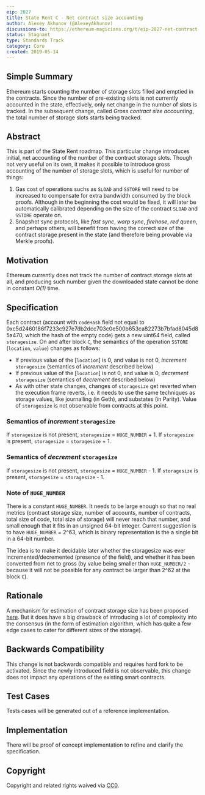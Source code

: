 ```yaml
---
eip: 2027
title: State Rent C - Net contract size accounting
author: Alexey Akhunov (@AlexeyAkhunov)
discussions-to: https://ethereum-magicians.org/t/eip-2027-net-contract-size-accounting-change-c-from-state-rent-v3-proposal/3275
status: Stagnant
type: Standards Track
category: Core
created: 2019-05-14
---
```


## Simple Summary
Ethereum starts counting the number of storage slots filled and emptied in the contracts. Since the number of pre-existing slots is not currently accounted
in the state, effectively, only net change in the number of slots is tracked. In the subsequent change, called *Gross contract size accounting*, the total
number of storage slots starts being tracked.

## Abstract
This is part of the State Rent roadmap. This particular change introduces initial, net accounting of the number of the contract storage slots. Though not very
useful on its own, it makes it possible to introduce gross accounting of the number of storage slots, which is useful for number of things:
1. Gas cost of operations suchs as `SLOAD` and `SSTORE` will need to be increased to compensate for extra bandwidth consumed by the block proofs. Although in
the beginning the cost would be fixed, it will later be automatically calibrated depending on the size of the contract `SLOAD` and `SSTORE` operate on.
2. Snapshot sync protocols, like *fast sync*, *warp sync*, *firehose*, *red queen*, and perhaps others, will benefit from having the correct size of the
contract storage present in the state (and therefore being provable via Merkle proofs).

## Motivation
Ethereum currently does not track the number of contract storage slots at all, and producing such number given the downloaded state cannot be done in
constant *O(1)* time.

## Specification
Each contract (account with `codeHash` field not equal to 0xc5d2460186f7233c927e7db2dcc703c0e500b653ca82273b7bfad8045d85a470, which the hash of the empty code) gets a new uint64 field, called `storagesize`. On and after block `C`, the semantics of the operation `SSTORE` (`location`, `value`) changes as follows:
- If previous value of the [`location`] is 0, and value is not 0, *increment* `storagesize` (semantics of *increment* described below)
- If previous value of the [`location`] is not 0, and value is 0, *decrement* `storagesize` (semantics of *decrement* described below)
- As with other state changes, changes of `storagesize` get reverted when the execution frame reverts, i.e. it needs to use the same techniques as storage values, like journalling (in Geth), and substates (in Parity).
Value of `storagesize` is not observable from contracts at this point.

### Semantics of *increment* `storagesize`
If `storagesize` is not present, `storagesize` = `HUGE_NUMBER` + 1.
If `storagesize` is present, `storagesize` = `storagesize` + 1.

### Semantics of *decrement* `storagesize`
If `storagesize` is not present, `storagesize` = `HUGE_NUMBER` - 1.
If `storagesize` is present, `storagesize` = `storagesize` - 1.

### Note of `HUGE_NUMBER`
There is a constant `HUGE_NUMBER`. It needs to be large enough so that no real metrics (contract storage size, number of accounts, number of contracts, total size of code, total size of storage) will never reach that number, and small enough that it fits in an unsigned 64-bit integer.
Current suggestion is to have `HUGE_NUMBER` = 2^63, which is binary representation is the a single bit in a 64-bit number.

The idea is to make it decidable later whether the storagesize was ever incremented/decremented (presence of the field), and whether it has been converted from net to gross (by value being smaller than `HUGE_NUMBER/2` - because it will not be possible for any contract be larger than 2^62 at the block `C`).

## Rationale
A mechanism for estimation of contract storage size has been proposed [here](https://medium.com/@akhounov/estimation-approximate-of-the-size-of-contracst-in-ethereum-4642fe92d6fe). But it does have a big drawback of introducing a lot of complexity into the consensus
(in the form of estimation algorithm, which has quite a few edge cases to cater for different sizes of the storage).

## Backwards Compatibility
This change is not backwards compatible and requires hard fork to be activated. Since the newly introduced field is not observable, this change does not impact any operations of the existing smart contracts. 

## Test Cases
Tests cases will be generated out of a reference implementation.

## Implementation
There will be proof of concept implementation to refine and clarify the specification.

## Copyright
Copyright and related rights waived via [CC0](../CC0.md).
